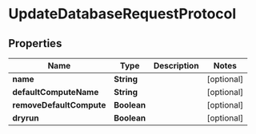 

# UpdateDatabaseRequestProtocol

## Properties

Name | Type | Description | Notes
------------ | ------------- | ------------- | -------------
**name** | **String** |  |  [optional]
**defaultComputeName** | **String** |  |  [optional]
**removeDefaultCompute** | **Boolean** |  |  [optional]
**dryrun** | **Boolean** |  |  [optional]



